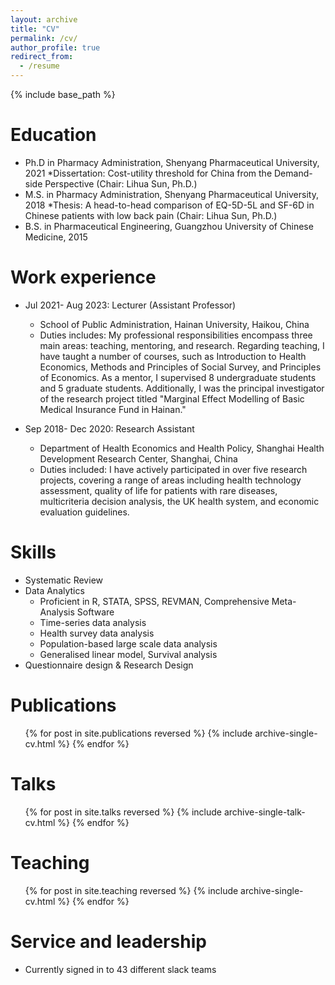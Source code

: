 ```yaml
---
layout: archive
title: "CV"
permalink: /cv/
author_profile: true
redirect_from:
  - /resume
---
```


{% include base_path %}

Education
======
* Ph.D in Pharmacy Administration, Shenyang Pharmaceutical University, 2021
   *Dissertation: Cost-utility threshold for China from the Demand-side Perspective (Chair: Lihua Sun, Ph.D.)
* M.S. in Pharmacy Administration, Shenyang Pharmaceutical University, 2018
   *Thesis: A head-to-head comparison of EQ-5D-5L and SF-6D in Chinese patients with low back pain (Chair: Lihua Sun, Ph.D.)
* B.S. in Pharmaceutical Engineering, Guangzhou University of Chinese Medicine, 2015

Work experience
======
* Jul 2021- Aug 2023: Lecturer (Assistant Professor)
  * School of Public Administration, Hainan University, Haikou, China
  * Duties includes: My professional responsibilities encompass three main areas: teaching, mentoring, and research. Regarding teaching, I have taught a number of courses, such as Introduction to Health Economics, Methods and Principles of Social Survey, and Principles of Economics. As a mentor, I supervised 8 undergraduate students and 5 graduate students. Additionally, I was the principal investigator of the research project titled "Marginal Effect Modelling of Basic Medical Insurance Fund in Hainan."

* Sep 2018- Dec 2020: Research Assistant
  * Department of Health Economics and Health Policy, Shanghai Health Development Research Center, Shanghai, China
  * Duties included: I have actively participated in over five research projects, covering a range of areas including health technology assessment, quality of life for patients with rare diseases, multicriteria decision analysis, the UK health system, and economic evaluation guidelines.
 
  
Skills
======
* Systematic Review
* Data Analytics
  * Proficient in R, STATA, SPSS, REVMAN, Comprehensive Meta-Analysis Software
  * Time-series data analysis
  * Health survey data analysis
  * Population-based large scale data analysis
  * Generalised linear model, Survival analysis
* Questionnaire design & Research Design 

Publications
======
  <ul>{% for post in site.publications reversed %}
    {% include archive-single-cv.html %}
  {% endfor %}</ul>
  
Talks
======
  <ul>{% for post in site.talks reversed %}
    {% include archive-single-talk-cv.html  %}
  {% endfor %}</ul>
  
Teaching
======
  <ul>{% for post in site.teaching reversed %}
    {% include archive-single-cv.html %}
  {% endfor %}</ul>
  
Service and leadership
======
* Currently signed in to 43 different slack teams
